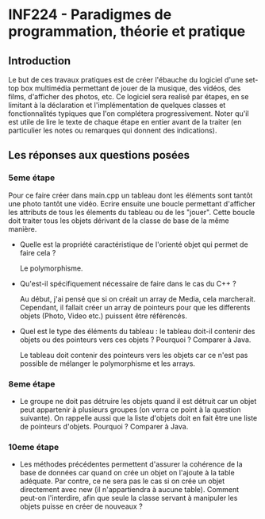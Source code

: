 # INF224 - Paradigmes de programmation, théorie et pratique

## Introduction

Le but de ces travaux pratiques est de créer l'ébauche du logiciel d'une set-top box multimédia permettant de jouer de la musique, des vidéos, des films, d'afficher des photos, etc. Ce logiciel sera realisé par étapes, en se limitant à la déclaration et l'implémentation de quelques classes et fonctionnalités typiques que l'on complétera progressivement. Noter qu'il est utile de lire le texte de chaque étape en entier avant de la traiter (en particulier les notes ou remarques qui donnent des indications).


## Les réponses aux questions posées

### 5eme étape
Pour ce faire créer dans main.cpp un tableau dont les éléments sont tantôt une photo tantôt une vidéo. Ecrire ensuite une boucle permettant d'afficher les attributs de tous les élements du tableau ou de les "jouer". Cette boucle doit traiter tous les objets dérivant de la classe de base de la même manière.

- Quelle est la propriété caractéristique de l'orienté objet qui permet de faire cela ?

    Le polymorphisme.

- Qu'est-il spécifiquement nécessaire de faire dans le cas du C++ ?

    Au début, j'ai pensé que si on créait un array de Media, cela marcherait. Cependant, il fallait créer un array de pointeurs pour que les differents objets (Photo, Video etc.) puissent être référencés.

- Quel est le type des éléments du tableau : le tableau doit-il contenir des objets ou des pointeurs vers ces objets ? Pourquoi ? Comparer à Java.

    Le tableau doit contenir des pointeurs vers les objets car ce n'est pas possible de mélanger le polymorphisme et les arrays.

### 8eme étape

- Le groupe ne doit pas détruire les objets quand il est détruit car un objet peut appartenir à plusieurs groupes (on verra ce point à la question suivante). On rappelle aussi que la liste d'objets doit en fait être une liste de pointeurs d'objets. Pourquoi ? Comparer à Java.

### 10eme étape

- Les méthodes précédentes permettent d'assurer la cohérence de la base de données car quand on crée un objet on l'ajoute à la table adéquate. Par contre, ce ne sera pas le cas si on crée un objet directement avec new (il n'appartiendra à aucune table). Comment peut-on l'interdire, afin que seule la classe servant à manipuler les objets puisse en créer de nouveaux ?